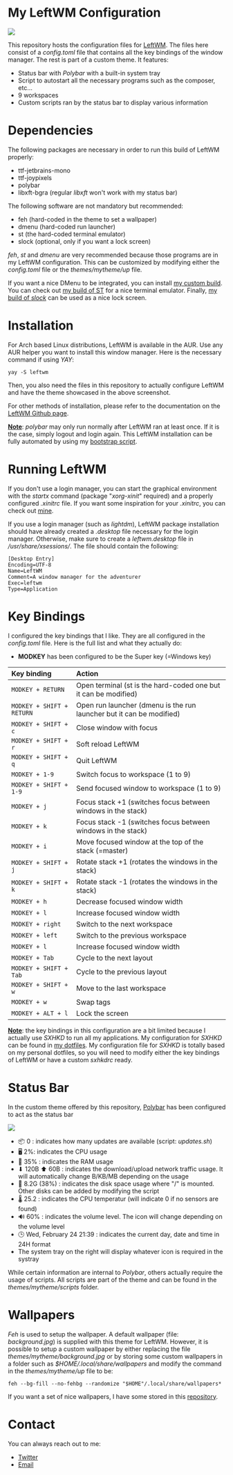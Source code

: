 # My LeftWM Configuration
![](https://i.postimg.cc/3N8hy10N/screenshot-20210324-010.png)

This repository hosts the configuration files for [LeftWM](https://leftwm.org/). The files here consist of a *config.toml* file that contains all the key bindings of the window manager. The rest is part of a custom theme. It features:

* Status bar with *Polybar* with a built-in system tray
* Script to autostart all the necessary programs such as the composer, etc...
* 9 workspaces
* Custom scripts ran by the status bar to display various information

# Dependencies
The following packages are necessary in order to run this build of LeftWM properly:

* ttf-jetbrains-mono
* ttf-joypixels
* polybar
* libxft-bgra (regular *libxft* won't work with my status bar)

The following software are not mandatory but recommended:
* feh (hard-coded in the theme to set a wallpaper)
* dmenu (hard-coded run launcher)
* st (the hard-coded terminal emulator)
* slock (optional, only if you want a lock screen)

*feh*, *st* and *dmenu* are very recommended because those programs are in my LeftWM configuration. This can be customized by modifying either the *config.toml* file or the *themes/mytheme/up* file.

If you want a nice DMenu to be integrated, you can install [my custom build](https://github.com/GSquad934/dmenu). You can check out [my build of ST](https://github.com/GSquad934/st) for a nice terminal emulator. Finally, [my build of *slock*](https://github.com/GSquad934/slock) can be used as a nice lock screen.

# Installation
For Arch based Linux distributions, LeftWM is available in the AUR. Use any AUR helper you want to install this window manager. Here is the necessary command if using *YAY*:

```
yay -S leftwm
```
Then, you also need the files in this repository to actually configure LeftWM and have the theme showcased in the above screenshot.

For other methods of installation, please refer to the documentation on the [LeftWM Github page](https://github.com/leftwm/leftwm).

<u>**Note**</u>: *polybar* may only run normally after LeftWM ran at least once. If it is the case, simply logout and login again. This LeftWM installation can be fully automated by using my [bootstrap script](https://github.com/GSquad934/bootstrap).

# Running LeftWM
If you don't use a login manager, you can start the graphical environment with the *startx* command (package "*xorg-xinit*" required) and a properly configured *.xinitrc* file. If you want some inspiration for your *.xinitrc*, you can check out [mine](https://github.com/GSquad934/dotfiles/blob/master/config/X11/xinitrc).

If you use a login manager (such as *lightdm*), LeftWM package installation should have already created a *.desktop* file necessary for the login manager. Otherwise, make sure to create a *leftwm.desktop* file in */usr/share/xsessions/*. The file should contain the following:

```
[Desktop Entry]
Encoding=UTF-8
Name=LeftWM
Comment=A window manager for the adventurer
Exec=leftwm
Type=Application
```

# Key Bindings
I configured the key bindings that I like. They are all configured in the *config.toml* file. Here is the full list and what they actually do:

* **MODKEY** has been configured to be the Super key (=Windows key)

| Key binding | Action |
| :--- | :--- |
| `MODKEY + RETURN` | Open terminal (st is the hard-coded one but it can be modified) |
| `MODKEY + SHIFT + RETURN` | Open run launcher (dmenu is the run launcher but it can be modified) |
| `MODKEY + SHIFT + c` | Close window with focus |
| `MODKEY + SHIFT + r` | Soft reload LeftWM  |
| `MODKEY + SHIFT + q` | Quit LeftWM |
| `MODKEY + 1-9` | Switch focus to workspace (1 to 9) |
| `MODKEY + SHIFT + 1-9` | Send focused window to workspace (1 to 9) |
| `MODKEY + j` | Focus stack +1 (switches focus between windows in the stack) |
| `MODKEY + k` | Focus stack -1 (switches focus between windows in the stack) |
| `MODKEY + i` | Move focused window at the top of the stack (=master) |
| `MODKEY + SHIFT + j` | Rotate stack +1 (rotates the windows in the stack) |
| `MODKEY + SHIFT + k` | Rotate stack -1 (rotates the windows in the stack) |
| `MODKEY + h` | Decrease focused window width |
| `MODKEY + l` | Increase focused window width |
| `MODKEY + right` | Switch to the next workspace |
| `MODKEY + left` | Switch to the previous workspace |
| `MODKEY + l` | Increase focused window width |
| `MODKEY + Tab` | Cycle to the next layout |
| `MODKEY + SHIFT + Tab` | Cycle to the previous layout |
| `MODKEY + SHIFT + w` | Move to the last workspace |
| `MODKEY + w` | Swap tags |
| `MODKEY + ALT + l` | Lock the screen |

<u>**Note**</u>: the key bindings in this configuration are a bit limited because I actually use *SXHKD* to run all my applications. My configuration for *SXHKD* can be found in [my dotfiles](https://github.com/GSquad934/dotfiles/blob/master/config/sxhkd/sxhkdrc). My configuration file for *SXHKD* is totally based on my personal dotfiles, so you will need to modify either the key bindings of LeftWM or have a custom *sxhkdrc* ready.

# Status Bar
In the custom theme offered by this repository, [Polybar](https://github.com/polybar/polybar) has been configured to act as the status bar

![](https://i.postimg.cc/kXjJb0cm/screenshot-20210324-009.png)

* 📦 0 : indicates how many updates are available (script: *updates.sh*)
* 🖥️ 2%: indicates the CPU usage
* 🧠 35% : indicates the RAM usage
* ⬇  120B ⬆  60B : indicates the download/upload network traffic usage. It will automatically change B/KB/MB depending on the usage
* 💾 8.2G (38%) : indicates the disk space usage where "/" is mounted. Other disks can be added by modifying the script
* 🌡 25.2 : indicates the CPU temperatur (will indicate 0 if no sensors are found)
* 🔊 60% : indicates the volume level. The icon will change depending on the volume level
* 🕒 Wed, February 24 21:39 : indicates the current day, date and time in 24H format
* The system tray on the right will display whatever icon is required in the systray

While certain information are internal to *Polybar*, others actually require the usage of scripts. All scripts are part of the theme and can be found in the *themes/mytheme/scripts* folder.

# Wallpapers
*Feh* is used to setup the wallpaper. A default wallpaper (file: *background.jpg*) is supplied with this theme for LeftWM. However, it is possible to setup a custom wallpaper by either replacing the file *themes/mytheme/background.jpg* or by storing some custom wallpapers in a folder such as *$HOME/.local/share/wallpapers* and modify the command in the *themes/mytheme/up* file to be:

```
feh --bg-fill --no-fehbg --randomize "$HOME"/.local/share/wallpapers*
```

If you want a set of nice wallpapers, I have some stored in this [repository](https://github.com/GSquad934/wallpapers).

# Contact
You can always reach out to me:

* [Twitter](https://twitter.com/gaetanict)
* [Email](mailto:gaetan@ictpourtous.com)
